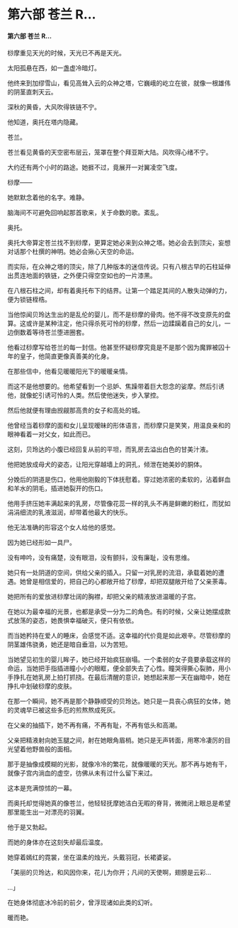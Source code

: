 # 第六部 苍兰 R…

#### 第六部 苍兰 R…

桫摩重见天光的时候，天光已不再是天光。

太阳孤悬在西，如一盏虚冷暗灯。

他终来到加缪雪山，看见高耸入云的众神之塔，它巍峨的屹立在彼，就像一根雄伟的阴茎直刺天云。

深秋的黄昏，大风吹得铁链不宁。

他知道，奥托在塔内隐藏。

苍兰。

苍兰看见黄昏的天空密布层云，笼罩在整个拜亚斯大陆。风吹得心绪不宁。

大约还有两个小时的路途。她捱不过，竟展开一对翼凌空飞度。

桫摩——

她默默念着他的名字。难静。

脑海间不可避免回响起那首歌来，关于命数的歌。紊乱。

奥托。

奥托大帝算定苍兰找不到桫摩，更算定她必来到众神之塔。她必会去到顶尖，妄想对话那个杜撰的神明。她必会揪心天空的命运。

而实际，在众神之塔的顶尖，除了几种版本的迷信传说。只有八根古早的石柱延伸出贯连地面的铁链，之外便只得空空如也的一片漆黑。

在八根石柱之间，却有着奥托布下的结界。让第一个踏足其间的人散失动弹的力，便为锁链桎梏。

当他惊闻贝玲达生出的是乱伦的婴儿，而不是桫摩的骨肉。他不得不改变原先的盘算。这或许是某种注定，他只得杀死可怜的桫摩，然后一边蹂躏着自己的女儿，一边倒数着等待苍兰堕进圈套。

他看过桫摩写给苍兰的每一封信。他甚至怀疑桫摩究竟是不是那个因为魔罪被囚十年的皇子，他简直更像真善美的化身。

在那些信中，他看见暖暖阳光下的暖暖亲情。

而这不是他想要的。他希望看到一个忌妒、焦躁带着巨大怨念的娑摩。然后引诱他，就像蛇引诱可怜的人类。然后使他迷失，步入掌控。

然后他就便有理由觊觎那高贵的女子和高处的城。

他曾经当着桫摩的面和女儿呈现暧昧的形体语言，而桫摩只是笑笑，用温良亲和的眼神看着一对父女，如此而已。

这刻，贝玲达的小腹已经回复从前的平坦，而乳房去溢出白色的甘美汁液。

他把她放成母犬的姿态，让阳光穿越墙上的洞孔，倾泄在她美妙的胴体。

分娩后的阴道是伤口，他用他刚毅的下体抚慰着。穿过她浓密的柔软的，沾着鲜血和羊水的阴毛，插进她裂开的伤口。

他用手挤压她丰满起来的乳房，尽管像花蕊一样的乳头不再是鲜嫩的粉红，而犹如涓涓细流的乳液滋润，却带着他最大的快乐。

他无法准确的形容这个女人给他的感觉。

因为她已经形如一具尸。

没有呻吟，没有痛楚，没有眼泪，没有颤抖，没有廉耻，没有思维。

她只有一处阴道的空间，供给父亲的插入。只留一对乳房的流泪，承载着她的遭遇。她曾是相信爱的，把自己的心都敞开给了桫摩，却把双腿敞开给了父亲荼毒。

她把所有的爱放进桫摩壮阔的胸襟，却把父亲的精液放进温暖的子宫。

在她以为最幸福的光景，也都是承受一分为二的角色。有的时候，父亲让她摆成款式放荡的姿态，她畏惧幸福破灭，便只有依依。

而当她矜持在爱人的睡床，会感觉不适。这幸福的代价竟是如此艰辛。尽管桫摩的阴茎雄伟骁勇，她还是暗自垂泪，以为苦短。

当她望见初生的婴儿眸子，她已经开始疯狂崩塌。一个柔弱的女子竟要承载这样的命运，当她把手指插进瞳小小的眼眶，便全部失去了心性。瞳哭得撕心裂肺，用小手挣扎在她乳房上拍打抓挠。在最后清醒的意识，她想起来那一天在幽暗中，她在挣扎中划破桫摩的皮肤。

在那一个瞬间，她不再是那个静静顺受的贝玲达。她只是一具丧心病狂的女体，她的灵魂早已被这些多厄的煎熬熬成死灰。

在父亲的抽插下，她不再有痛，不再有耻，不再有低头和高潮。

父亲把精液射向她玉腿之间，射在她眼角眉梢。她只是无声转面，用寒冷凄厉的目光望着他野兽般的面相。

那于是抽像成模糊的光影，就像冷冷的繁花，就像暖暖的天光。那不再与她有干，就像子宫内淌血的虚空，彷佛从未有过什么留下来过。

这本是充满惊怵的一幕。

而奥托却觉得她真的像苍兰，他轻轻抚摩她洁白无暇的脊背，微微闭上眼总是希望那里能生出一对漂亮的羽翼。

他于是又勃起。

而她的身体亦在这刻失却最后温度。

她穿着嫣红的霓裳，坐在温柔的烛光，头戴羽冠，长裙婆娑。

「美丽的贝玲达，和风因你来，花儿为你开；凡间的天使啊，翅膀是云彩…

…」

在她身体彻底冰冷前的前夕，曾浮现诸如此类的幻听。

暖而艳。

